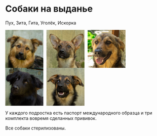 # Собаки на выданье

Пух, Зита, Гита, Уголёк, Искорка

<div class="dogs-faces">
<img src="img/puh-face.png" alt="Мордочка Пуха">
<img src="img/zita-face2.png" alt="Мордочка Зиты">
<img src="img/gita-face.png" alt="Мордочка Гиты">
<img src="img/ugol-face.png" alt="Мордочка Уголька">
<img src="img/iskra-face2.png" alt="Мордочка Искорки">
</div>

У каждого подростка есть паспорт международного образца и три комплекта вовремя сделанных прививок.

Все собаки стерилизованы.

<style type="text/css">
.dogs-faces {
  overflow: hidden;
}
.dogs-faces img {
  float: left;
  height: 120px;
  margin-right: 10px;
}
</style>

